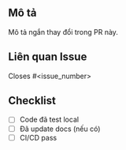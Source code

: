## Mô tả
Mô tả ngắn thay đổi trong PR này.

## Liên quan Issue
Closes #<issue_number>

## Checklist
- [ ] Code đã test local
- [ ] Đã update docs (nếu có)
- [ ] CI/CD pass
